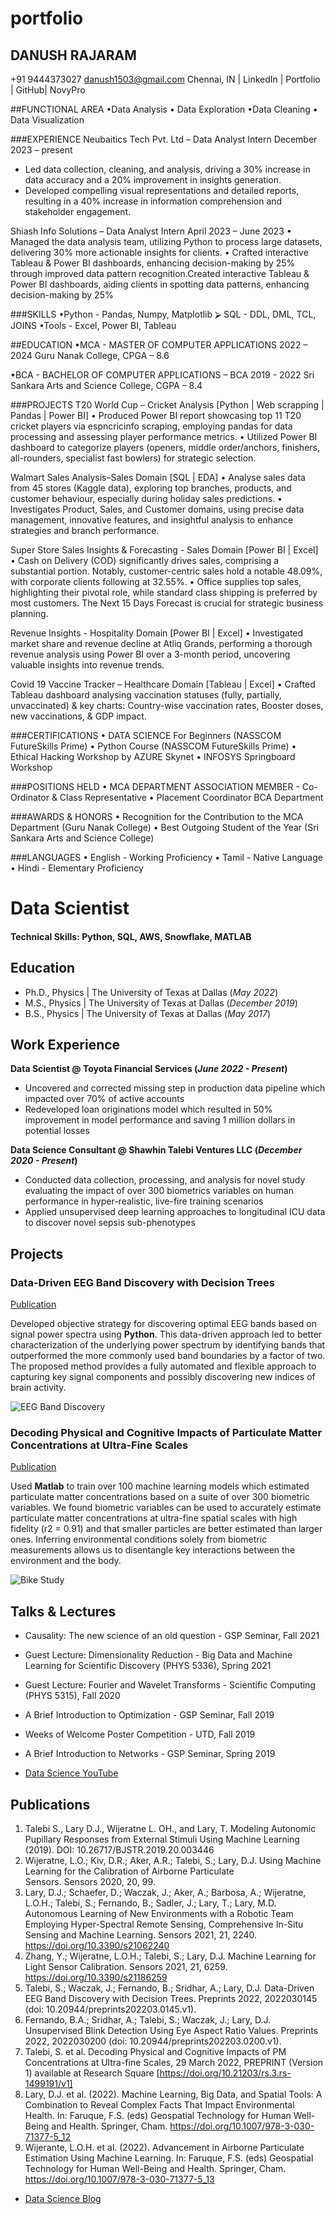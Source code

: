 # portfolio

## DANUSH RAJARAM

+91 9444373027 danush1503@gmail.com
Chennai, IN | LinkedIn | Portfolio | GitHub| NovyPro

##FUNCTIONAL AREA
•Data Analysis   • Data Exploration
•Data Cleaning   • Data Visualization

###EXPERIENCE
Neubaitics Tech Pvt. Ltd – Data Analyst Intern December 2023 – present
- Led data collection, cleaning, and analysis, driving a 30% increase in data accuracy and a 20% improvement in insights generation.
- Developed compelling visual representations and detailed reports, resulting in a 40% increase in information comprehension and stakeholder engagement.

Shiash Info Solutions – Data Analyst Intern April 2023 – June 2023
• Managed the data analysis team, utilizing Python to process large datasets, delivering 30% more actionable insights for clients.
• Crafted interactive Tableau & Power BI dashboards, enhancing decision-making by 25% through improved data pattern recognition.Created interactive Tableau & Power BI dashboards, aiding clients in spotting data patterns, enhancing decision-making by 25%

###SKILLS
•Python - Pandas, Numpy, Matplotlib ⮚ SQL - DDL, DML, TCL, JOINS
•Tools - Excel, Power BI, Tableau 

##EDUCATION
•MCA - MASTER OF COMPUTER APPLICATIONS 2022 – 2024
  Guru Nanak College, CPGA – 8.6

•BCA - BACHELOR OF COMPUTER APPLICATIONS – BCA 2019 - 2022
  Sri Sankara Arts and Science College, CGPA – 8.4

###PROJECTS
T20 World Cup – Cricket Analysis [Python | Web scrapping | Pandas | Power BI]
  • Produced Power BI report showcasing top 11 T20 cricket players via espncricinfo scraping, employing pandas for data processing and assessing player performance metrics.
  • Utilized Power BI dashboard to categorize players (openers, middle order/anchors, finishers, all-rounders, specialist fast bowlers) for strategic selection.

Walmart Sales Analysis–Sales Domain [SQL | EDA]
  • Analyse sales data from 45 stores (Kaggle data), exploring top branches, products, and customer behaviour, especially during holiday sales predictions.
  • Investigates Product, Sales, and Customer domains, using precise data management, innovative features, and insightful analysis to enhance strategies and branch performance.

Super Store Sales Insights & Forecasting - Sales Domain [Power BI | Excel]
  • Cash on Delivery (COD) significantly drives sales, comprising a substantial portion. Notably, customer-centric sales hold a notable 48.09%, with corporate      clients following at 32.55%.
  • Office supplies top sales, highlighting their pivotal role, while standard class shipping is preferred by most customers. The Next 15 Days Forecast is          crucial for strategic business planning.

Revenue Insights - Hospitality Domain [Power BI | Excel]
  • Investigated market share and revenue decline at Atliq Grands, performing a thorough revenue analysis using Power BI over a 3-month period, uncovering          valuable insights into revenue trends.

Covid 19 Vaccine Tracker – Healthcare Domain [Tableau | Excel]
  • Crafted Tableau dashboard analysing vaccination statuses (fully, partially, unvaccinated) & key charts: Country-wise vaccination rates, Booster doses, new      vaccinations, & GDP impact.
  
###CERTIFICATIONS
  • DATA SCIENCE For Beginners (NASSCOM FutureSkills Prime)
  • Python Course (NASSCOM FutureSkills Prime)
  • Ethical Hacking Workshop by AZURE Skynet
  • INFOSYS Springboard Workshop

###POSITIONS HELD
  • MCA DEPARTMENT ASSOCIATION MEMBER - Co-Ordinator & Class Representative
  • Placement Coordinator BCA Department

###AWARDS & HONORS
  • Recognition for the Contribution to the MCA Department (Guru Nanak College)
  • Best Outgoing Student of the Year (Sri Sankara Arts and Science College)

###LANGUAGES
  • English - Working Proficiency
  • Tamil - Native Language
  • Hindi - Elementary Proficiency


  # Data Scientist

#### Technical Skills: Python, SQL, AWS, Snowflake, MATLAB

## Education
- Ph.D., Physics | The University of Texas at Dallas (_May 2022_)								       		
- M.S., Physics	| The University of Texas at Dallas (_December 2019_)	 			        		
- B.S., Physics | The University of Texas at Dallas (_May 2017_)

## Work Experience
**Data Scientist @ Toyota Financial Services (_June 2022 - Present_)**
- Uncovered and corrected missing step in production data pipeline which impacted over 70% of active accounts
- Redeveloped loan originations model which resulted in 50% improvement in model performance and saving 1 million dollars in potential losses

**Data Science Consultant @ Shawhin Talebi Ventures LLC (_December 2020 - Present_)**
- Conducted data collection, processing, and analysis for novel study evaluating the impact of over 300 biometrics variables on human performance in hyper-realistic, live-fire training scenarios
- Applied unsupervised deep learning approaches to longitudinal ICU data to discover novel sepsis sub-phenotypes

## Projects
### Data-Driven EEG Band Discovery with Decision Trees
[Publication](https://www.mdpi.com/1424-8220/22/8/3048)

Developed objective strategy for discovering optimal EEG bands based on signal power spectra using **Python**. This data-driven approach led to better characterization of the underlying power spectrum by identifying bands that outperformed the more commonly used band boundaries by a factor of two. The proposed method provides a fully automated and flexible approach to capturing key signal components and possibly discovering new indices of brain activity.

![EEG Band Discovery](/assets/img/eeg_band_discovery.jpeg)

### Decoding Physical and Cognitive Impacts of Particulate Matter Concentrations at Ultra-Fine Scales
[Publication](https://www.mdpi.com/1424-8220/22/11/4240)

Used **Matlab** to train over 100 machine learning models which estimated particulate matter concentrations based on a suite of over 300 biometric variables. We found biometric variables can be used to accurately estimate particulate matter concentrations at ultra-fine spatial scales with high fidelity (r2 = 0.91) and that smaller particles are better estimated than larger ones. Inferring environmental conditions solely from biometric measurements allows us to disentangle key interactions between the environment and the body.

![Bike Study](/assets/img/bike_study.jpeg)

## Talks & Lectures
- Causality: The new science of an old question - GSP Seminar, Fall 2021
- Guest Lecture: Dimensionality Reduction - Big Data and Machine Learning for Scientific Discovery (PHYS 5336), Spring 2021
- Guest Lecture: Fourier and Wavelet Transforms - Scientific Computing (PHYS 5315), Fall 2020
- A Brief Introduction to Optimization - GSP Seminar, Fall 2019
- Weeks of Welcome Poster Competition - UTD, Fall 2019
- A Brief Introduction to Networks - GSP Seminar, Spring 2019

- [Data Science YouTube](https://www.youtube.com/channel/UCa9gErQ9AE5jT2DZLjXBIdA)

## Publications
1. Talebi S., Lary D.J., Wijeratne L. OH., and Lary, T. Modeling Autonomic Pupillary Responses from External Stimuli Using Machine Learning (2019). DOI: 10.26717/BJSTR.2019.20.003446
2. Wijeratne, L.O.; Kiv, D.R.; Aker, A.R.; Talebi, S.; Lary, D.J. Using Machine Learning for the Calibration of Airborne Particulate Sensors. Sensors 2020, 20, 99.
3. Lary, D.J.; Schaefer, D.; Waczak, J.; Aker, A.; Barbosa, A.; Wijeratne, L.O.H.; Talebi, S.; Fernando, B.; Sadler, J.; Lary, T.; Lary, M.D. Autonomous Learning of New Environments with a Robotic Team Employing Hyper-Spectral Remote Sensing, Comprehensive In-Situ Sensing and Machine Learning. Sensors 2021, 21, 2240. https://doi.org/10.3390/s21062240
4. Zhang, Y.; Wijeratne, L.O.H.; Talebi, S.; Lary, D.J. Machine Learning for Light Sensor Calibration. Sensors 2021, 21, 6259. https://doi.org/10.3390/s21186259
5. Talebi, S.; Waczak, J.; Fernando, B.; Sridhar, A.; Lary, D.J. Data-Driven EEG Band Discovery with Decision Trees. Preprints 2022, 2022030145 (doi: 10.20944/preprints202203.0145.v1).
6. Fernando, B.A.; Sridhar, A.; Talebi, S.; Waczak, J.; Lary, D.J. Unsupervised Blink Detection Using Eye Aspect Ratio Values. Preprints 2022, 2022030200 (doi: 10.20944/preprints202203.0200.v1).
7. Talebi, S. et al. Decoding Physical and Cognitive Impacts of PM Concentrations at Ultra-fine Scales, 29 March 2022, PREPRINT (Version 1) available at Research Square [https://doi.org/10.21203/rs.3.rs-1499191/v1]
8. Lary, D.J. et al. (2022). Machine Learning, Big Data, and Spatial Tools: A Combination to Reveal Complex Facts That Impact Environmental Health. In: Faruque, F.S. (eds) Geospatial Technology for Human Well-Being and Health. Springer, Cham. https://doi.org/10.1007/978-3-030-71377-5_12
9. Wijerante, L.O.H. et al. (2022). Advancement in Airborne Particulate Estimation Using Machine Learning. In: Faruque, F.S. (eds) Geospatial Technology for Human Well-Being and Health. Springer, Cham. https://doi.org/10.1007/978-3-030-71377-5_13

- [Data Science Blog](https://medium.com/@shawhin)

